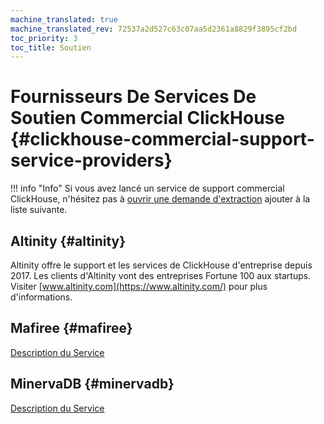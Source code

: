 ```yaml
---
machine_translated: true
machine_translated_rev: 72537a2d527c63c07aa5d2361a8829f3895cf2bd
toc_priority: 3
toc_title: Soutien
---
```


# Fournisseurs De Services De Soutien Commercial ClickHouse {#clickhouse-commercial-support-service-providers}

!!! info "Info"
    Si vous avez lancé un service de support commercial ClickHouse, n'hésitez pas à [ouvrir une demande d'extraction](https://github.com/ClickHouse/ClickHouse/edit/master/docs/en/commercial/support.md) ajouter à la liste suivante.

## Altinity {#altinity}

Altinity offre le support et les services de ClickHouse d'entreprise depuis 2017. Les clients d'Altinity vont des entreprises Fortune 100 aux startups. Visiter [www.altinity.com](https://www.altinity.com/) pour plus d'informations.

## Mafiree {#mafiree}

[Description du Service](http://mafiree.com/clickhouse-analytics-services.php)

## MinervaDB {#minervadb}

[Description du Service](https://minervadb.com/index.php/clickhouse-consulting-and-support-by-minervadb/)
